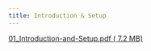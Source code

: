```yaml
---
title: Introduction & Setup
---
```


[01_Introduction-and-Setup.pdf ( <i class="far fa-file-pdf"></i> 7.2 MB)](../../files/slides/01_Introduction-and-Setup.pdf)
